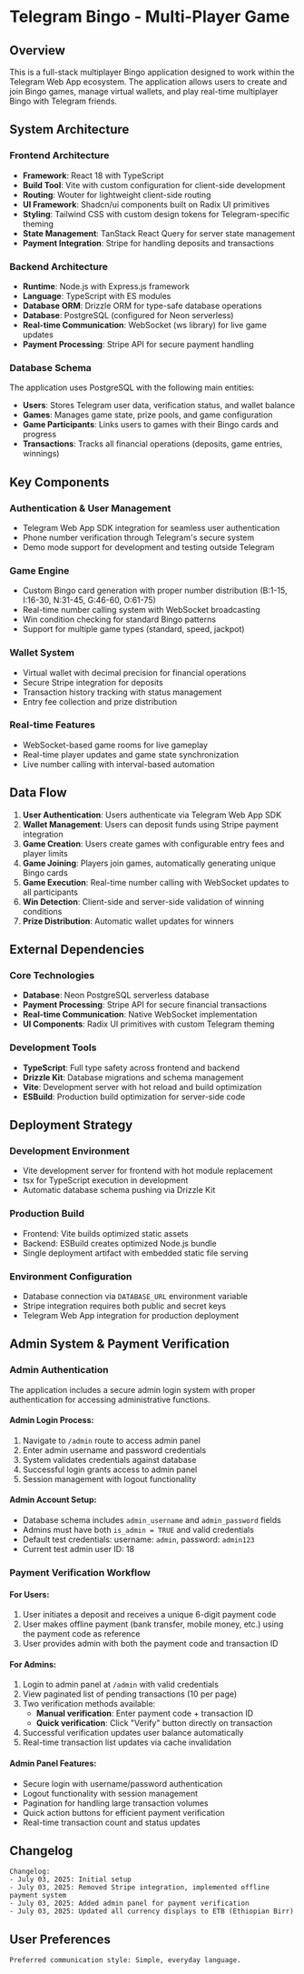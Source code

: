 # Telegram Bingo - Multi-Player Game

## Overview

This is a full-stack multiplayer Bingo application designed to work within the Telegram Web App ecosystem. The application allows users to create and join Bingo games, manage virtual wallets, and play real-time multiplayer Bingo with Telegram friends.

## System Architecture

### Frontend Architecture
- **Framework**: React 18 with TypeScript
- **Build Tool**: Vite with custom configuration for client-side development
- **Routing**: Wouter for lightweight client-side routing
- **UI Framework**: Shadcn/ui components built on Radix UI primitives
- **Styling**: Tailwind CSS with custom design tokens for Telegram-specific theming
- **State Management**: TanStack React Query for server state management
- **Payment Integration**: Stripe for handling deposits and transactions

### Backend Architecture
- **Runtime**: Node.js with Express.js framework
- **Language**: TypeScript with ES modules
- **Database ORM**: Drizzle ORM for type-safe database operations
- **Database**: PostgreSQL (configured for Neon serverless)
- **Real-time Communication**: WebSocket (ws library) for live game updates
- **Payment Processing**: Stripe API for secure payment handling

### Database Schema
The application uses PostgreSQL with the following main entities:
- **Users**: Stores Telegram user data, verification status, and wallet balance
- **Games**: Manages game state, prize pools, and game configuration
- **Game Participants**: Links users to games with their Bingo cards and progress
- **Transactions**: Tracks all financial operations (deposits, game entries, winnings)

## Key Components

### Authentication & User Management
- Telegram Web App SDK integration for seamless user authentication
- Phone number verification through Telegram's secure system
- Demo mode support for development and testing outside Telegram

### Game Engine
- Custom Bingo card generation with proper number distribution (B:1-15, I:16-30, N:31-45, G:46-60, O:61-75)
- Real-time number calling system with WebSocket broadcasting
- Win condition checking for standard Bingo patterns
- Support for multiple game types (standard, speed, jackpot)

### Wallet System
- Virtual wallet with decimal precision for financial operations
- Secure Stripe integration for deposits
- Transaction history tracking with status management
- Entry fee collection and prize distribution

### Real-time Features
- WebSocket-based game rooms for live gameplay
- Real-time player updates and game state synchronization
- Live number calling with interval-based automation

## Data Flow

1. **User Authentication**: Users authenticate via Telegram Web App SDK
2. **Wallet Management**: Users can deposit funds using Stripe payment integration
3. **Game Creation**: Users create games with configurable entry fees and player limits
4. **Game Joining**: Players join games, automatically generating unique Bingo cards
5. **Game Execution**: Real-time number calling with WebSocket updates to all participants
6. **Win Detection**: Client-side and server-side validation of winning conditions
7. **Prize Distribution**: Automatic wallet updates for winners

## External Dependencies

### Core Technologies
- **Database**: Neon PostgreSQL serverless database
- **Payment Processing**: Stripe API for secure financial transactions
- **Real-time Communication**: Native WebSocket implementation
- **UI Components**: Radix UI primitives with custom Telegram theming

### Development Tools
- **TypeScript**: Full type safety across frontend and backend
- **Drizzle Kit**: Database migrations and schema management
- **Vite**: Development server with hot reload and build optimization
- **ESBuild**: Production build optimization for server-side code

## Deployment Strategy

### Development Environment
- Vite development server for frontend with hot module replacement
- tsx for TypeScript execution in development
- Automatic database schema pushing via Drizzle Kit

### Production Build
- Frontend: Vite builds optimized static assets
- Backend: ESBuild creates optimized Node.js bundle
- Single deployment artifact with embedded static file serving

### Environment Configuration
- Database connection via `DATABASE_URL` environment variable
- Stripe integration requires both public and secret keys
- Telegram Web App integration for production deployment

## Admin System & Payment Verification

### Admin Authentication
The application includes a secure admin login system with proper authentication for accessing administrative functions.

#### Admin Login Process:
1. Navigate to `/admin` route to access admin panel
2. Enter admin username and password credentials
3. System validates credentials against database
4. Successful login grants access to admin panel
5. Session management with logout functionality

#### Admin Account Setup:
- Database schema includes `admin_username` and `admin_password` fields
- Admins must have both `is_admin = TRUE` and valid credentials
- Default test credentials: username: `admin`, password: `admin123`
- Current test admin user ID: 18

### Payment Verification Workflow

#### For Users:
1. User initiates a deposit and receives a unique 6-digit payment code
2. User makes offline payment (bank transfer, mobile money, etc.) using the payment code as reference
3. User provides admin with both the payment code and transaction ID

#### For Admins:
1. Login to admin panel at `/admin` with valid credentials
2. View paginated list of pending transactions (10 per page)
3. Two verification methods available:
   - **Manual verification**: Enter payment code + transaction ID
   - **Quick verification**: Click "Verify" button directly on transaction
4. Successful verification updates user balance automatically
5. Real-time transaction list updates via cache invalidation

#### Admin Panel Features:
- Secure login with username/password authentication
- Logout functionality with session management
- Pagination for handling large transaction volumes
- Quick action buttons for efficient payment verification
- Real-time transaction count and status updates

## Changelog

```
Changelog:
- July 03, 2025: Initial setup
- July 03, 2025: Removed Stripe integration, implemented offline payment system
- July 03, 2025: Added admin panel for payment verification
- July 03, 2025: Updated all currency displays to ETB (Ethiopian Birr)
```

## User Preferences

```
Preferred communication style: Simple, everyday language.
```